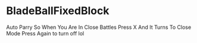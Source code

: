 # BladeBallFixedBlock
Auto Parry
So When You Are In Close Battles Press X And It Turns To Close Mode Press Again to turn off lol
